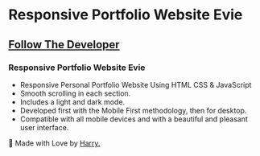 # Responsive Portfolio Website Evie
## [Follow The Developer](https://instagram.com/harry._.hoyle)
### Responsive Portfolio Website Evie

- Responsive Personal Portfolio Website Using HTML CSS & JavaScript
- Smooth scrolling in each section.
- Includes a light and dark mode.
- Developed first with the Mobile First methodology, then for desktop.
- Compatible with all mobile devices and with a beautiful and pleasant user interface.

💙 Made with Love by [Harry.](https://www.instagram.com/harry._.hoyle)


